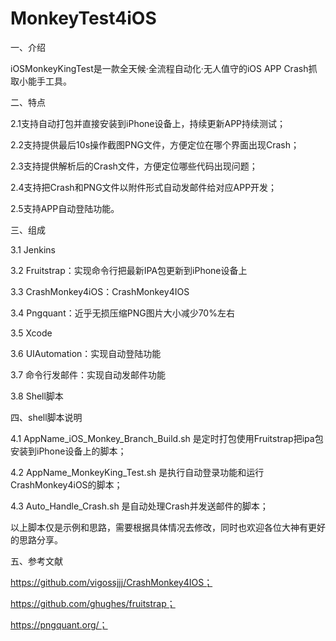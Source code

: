 # MonkeyTest4iOS

一、介绍

iOSMonkeyKingTest是一款全天候·全流程自动化·无人值守的iOS APP Crash抓取小能手工具。


二、特点

2.1支持自动打包并直接安装到iPhone设备上，持续更新APP持续测试；

2.2支持提供最后10s操作截图PNG文件，方便定位在哪个界面出现Crash；

2.3支持提供解析后的Crash文件，方便定位哪些代码出现问题；

2.4支持把Crash和PNG文件以附件形式自动发邮件给对应APP开发；

2.5支持APP自动登陆功能。


三、组成

3.1 Jenkins

3.2 Fruitstrap：实现命令行把最新IPA包更新到iPhone设备上 

3.3 CrashMonkey4iOS：CrashMonkey4IOS

3.4 Pngquant：近乎无损压缩PNG图片大小减少70%左右

3.5 Xcode

3.6 UIAutomation：实现自动登陆功能

3.7 命令行发邮件：实现自动发邮件功能

3.8 Shell脚本

四、shell脚本说明

4.1 AppName_iOS_Monkey_Branch_Build.sh 是定时打包使用Fruitstrap把ipa包安装到iPhone设备上的脚本；

4.2 AppName_MonkeyKing_Test.sh 是执行自动登录功能和运行CrashMonkey4iOS的脚本；

4.3 Auto_Handle_Crash.sh 是自动处理Crash并发送邮件的脚本；

以上脚本仅是示例和思路，需要根据具体情况去修改，同时也欢迎各位大神有更好的思路分享。

五、参考文献

https://github.com/vigossjjj/CrashMonkey4IOS；

https://github.com/ghughes/fruitstrap；

https://pngquant.org/；
